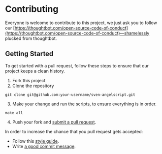 # Contributing

Everyone is welcome to contribute to this project, we just ask you to follow our [https://thoughtbot.com/open-source-code-of-conduct](https://thoughtbot.com/open-source-code-of-conduct)—shamelessly plucked from thoughtbot.

## Getting Started

To get started with a pull request, follow these steps to ensure that our project keeps a clean history.

1. Fork this project
2. Clone the repository

```
git clone git@github.com:your-username/sven-angelscript.git
```

3. Make your change and run the scripts, to ensure everything is in order.

```
make all
```

4. Push your fork and [submit a pull request](https://github.com/fnky/sven-angelscript/compare).

In order to increase the chance that you pull request gets accepted:

- Follow this [style guide](https://github.com/thoughtbot/guides/tree/master/style).
- Write [a good commit message](http://tbaggery.com/2008/04/19/a-note-about-git-commit-messages.html).
